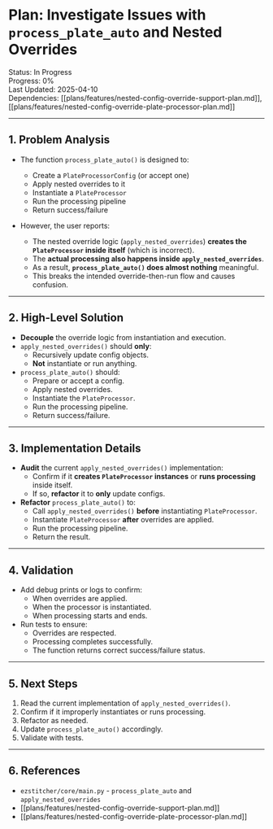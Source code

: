 # Plan: Investigate Issues with `process_plate_auto` and Nested Overrides

Status: In Progress  
Progress: 0%  
Last Updated: 2025-04-10  
Dependencies: [[plans/features/nested-config-override-support-plan.md]], [[plans/features/nested-config-override-plate-processor-plan.md]]

---

## 1. Problem Analysis

- The function `process_plate_auto()` is designed to:
  - Create a `PlateProcessorConfig` (or accept one)
  - Apply nested overrides to it
  - Instantiate a `PlateProcessor`
  - Run the processing pipeline
  - Return success/failure

- However, the user reports:
  - The nested override logic (`apply_nested_overrides`) **creates the `PlateProcessor` inside itself** (which is incorrect).
  - The **actual processing also happens inside `apply_nested_overrides`**.
  - As a result, **`process_plate_auto()` does almost nothing** meaningful.
  - This breaks the intended override-then-run flow and causes confusion.

---

## 2. High-Level Solution

- **Decouple** the override logic from instantiation and execution.
- `apply_nested_overrides()` should **only**:
  - Recursively update config objects.
  - **Not** instantiate or run anything.
- `process_plate_auto()` should:
  - Prepare or accept a config.
  - Apply nested overrides.
  - Instantiate the `PlateProcessor`.
  - Run the processing pipeline.
  - Return success/failure.

---

## 3. Implementation Details

- **Audit** the current `apply_nested_overrides()` implementation:
  - Confirm if it **creates `PlateProcessor` instances** or **runs processing** inside itself.
  - If so, **refactor** it to **only** update configs.
- **Refactor** `process_plate_auto()` to:
  - Call `apply_nested_overrides()` **before** instantiating `PlateProcessor`.
  - Instantiate `PlateProcessor` **after** overrides are applied.
  - Run the processing pipeline.
  - Return the result.

---

## 4. Validation

- Add debug prints or logs to confirm:
  - When overrides are applied.
  - When the processor is instantiated.
  - When processing starts and ends.
- Run tests to ensure:
  - Overrides are respected.
  - Processing completes successfully.
  - The function returns correct success/failure status.

---

## 5. Next Steps

1. Read the current implementation of `apply_nested_overrides()`.
2. Confirm if it improperly instantiates or runs processing.
3. Refactor as needed.
4. Update `process_plate_auto()` accordingly.
5. Validate with tests.

---

## 6. References

- `ezstitcher/core/main.py` - `process_plate_auto` and `apply_nested_overrides`
- [[plans/features/nested-config-override-support-plan.md]]
- [[plans/features/nested-config-override-plate-processor-plan.md]]